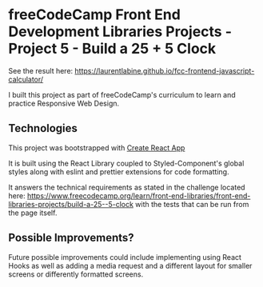 # freeCodeCamp Front End Development Libraries Projects - Project 5 - Build a 25 + 5 Clock

See the result here: https://laurentlabine.github.io/fcc-frontend-javascript-calculator/

I built this project as part of freeCodeCamp's curriculum to learn and practice Responsive Web Design.

## Technologies

This project was bootstrapped with [Create React App](https://github.com/facebook/create-react-app)

It is built using the React Library coupled to Styled-Component's global styles along with eslint and prettier extensions for code formatting.

It answers the technical requirements as stated in the challenge located here: https://www.freecodecamp.org/learn/front-end-libraries/front-end-libraries-projects/build-a-25--5-clock with the tests that can be run from the page itself.

## Possible Improvements?

Future possible improvements could include implementing using React Hooks as well as adding a media request and a different layout for smaller screens or differently formatted screens. 
